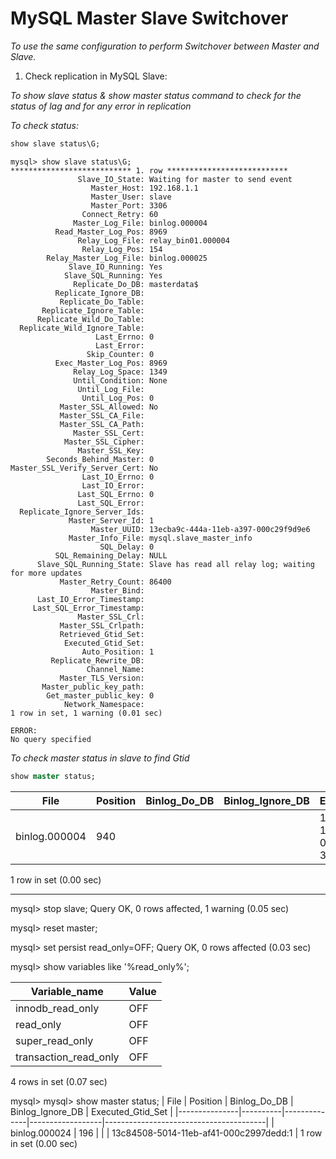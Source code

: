 # MySQL Master Slave Switchover


_To use the same configuration to perform Switchover between Master and Slave._

1. Check replication in MySQL Slave:

_To show slave status & show master status command to check for the status of lag and for any error in replication_

_To check status:_

```sql
show slave status\G;
```
````
mysql> show slave status\G;
*************************** 1. row ***************************
               Slave_IO_State: Waiting for master to send event
                  Master_Host: 192.168.1.1
                  Master_User: slave
                  Master_Port: 3306
                Connect_Retry: 60
              Master_Log_File: binlog.000004
          Read_Master_Log_Pos: 8969
               Relay_Log_File: relay_bin01.000004
                Relay_Log_Pos: 154
        Relay_Master_Log_File: binlog.000025
             Slave_IO_Running: Yes
            Slave_SQL_Running: Yes
              Replicate_Do_DB: masterdata$
          Replicate_Ignore_DB:
           Replicate_Do_Table:
       Replicate_Ignore_Table:
      Replicate_Wild_Do_Table:
  Replicate_Wild_Ignore_Table:
                   Last_Errno: 0
                   Last_Error:
                 Skip_Counter: 0
          Exec_Master_Log_Pos: 8969
              Relay_Log_Space: 1349
              Until_Condition: None
               Until_Log_File:
                Until_Log_Pos: 0
           Master_SSL_Allowed: No
           Master_SSL_CA_File:
           Master_SSL_CA_Path:
              Master_SSL_Cert:
            Master_SSL_Cipher:
               Master_SSL_Key:
        Seconds_Behind_Master: 0
Master_SSL_Verify_Server_Cert: No
                Last_IO_Errno: 0
                Last_IO_Error:
               Last_SQL_Errno: 0
               Last_SQL_Error:
  Replicate_Ignore_Server_Ids:
             Master_Server_Id: 1
                  Master_UUID: 13ecba9c-444a-11eb-a397-000c29f9d9e6
             Master_Info_File: mysql.slave_master_info
                    SQL_Delay: 0
          SQL_Remaining_Delay: NULL
      Slave_SQL_Running_State: Slave has read all relay log; waiting for more updates
           Master_Retry_Count: 86400
                  Master_Bind:
      Last_IO_Error_Timestamp:
     Last_SQL_Error_Timestamp:
               Master_SSL_Crl:
           Master_SSL_Crlpath:
           Retrieved_Gtid_Set:
            Executed_Gtid_Set: 
                Auto_Position: 1
         Replicate_Rewrite_DB:
                 Channel_Name:
           Master_TLS_Version:
       Master_public_key_path:
        Get_master_public_key: 0
            Network_Namespace:
1 row in set, 1 warning (0.01 sec)
 
ERROR:
No query specified
```` 
_To check master status in slave to find Gtid_

```sql
show master status;
```

| File | Position | Binlog_Do_DB | Binlog_Ignore_DB | Executed_Gtid_Set|
|----|----|----|----|----|
| binlog.000004 | 940 |  |  | 13ecba9c-444a-11eb-a397-000c29f9d9e6:1-35 |
1 row in set (0.00 sec)


**************************************************************************************************************************************************

mysql> stop slave;
Query OK, 0 rows affected, 1 warning (0.05 sec)
 
mysql> reset master;
 
mysql> set persist read_only=OFF;
Query OK, 0 rows affected (0.03 sec)
 
mysql> show variables like '%read_only%';


| Variable_name         | Value |
|-----------------------|-------|
| innodb_read_only      | OFF   |
| read_only             | OFF   |
| super_read_only       | OFF   |
| transaction_read_only | OFF   |
4 rows in set (0.07 sec)
 
mysql>
mysql> show master status;
| File          | Position | Binlog_Do_DB | Binlog_Ignore_DB | Executed_Gtid_Set                      |
|---------------|----------|--------------|------------------|----------------------------------------|
| binlog.000024 |      196 |              |                  | 13c84508-5014-11eb-af41-000c2997dedd:1 |
1 row in set (0.00 sec)



























































































































































































